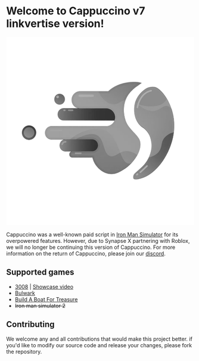  # Welcome to Cappuccino v7 linkvertise version!

![Project Logo](https://github.com/CappuccinoHost/Cappuccino-v7-source-code/blob/main/assets/logo.png?raw=true)

Cappuccino was a well-known paid script in [Iron Man Simulator](https://www.roblox.com/games/1735775055/Iron-Man-Simulator) for its overpowered features.
However, due to Synapse X partnering with Roblox, we will no longer be continuing this version of Cappuccino.
For more information on the return of Cappuccino, please join our [discord](discord.gg/U2u29MEVZs).

## Supported games
- [3008](https://www.roblox.com/games/2768379856) | [Showcase video](https://www.youtube.com/watch?v=K7GZ8P8pN68)
- [Bulwark](https://www.roblox.com/games/6168898345)
- [Build A Boat For Treasure](https://www.roblox.com/games/537413528)
- ~~Iron man simulator 2~~

## Contributing
We welcome any and all contributions that would make this project better.
if you'd like to modify our source code and release your changes, please fork the repository.
